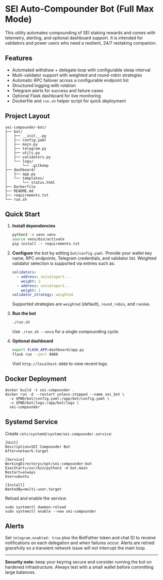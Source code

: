 # SEI Auto-Compounder Bot (Full Max Mode)

This utility automates compounding of SEI staking rewards and comes with telemetry, alerting, and optional dashboard support. It is intended for validators and power users who need a resilient, 24/7 restaking companion.

## Features

- Automated withdraw + delegate loop with configurable sleep interval
- Multi-validator support with weighted and round-robin strategies
- Automatic RPC failover across a configurable endpoint list
- Structured logging with rotation
- Telegram alerts for success and failure cases
- Optional Flask dashboard for live monitoring
- Dockerfile and `run.sh` helper script for quick deployment

## Project Layout

```
sei-compounder-bot/
├── bot/
│   ├── __init__.py
│   ├── config.yaml
│   ├── main.py
│   ├── telegram.py
│   ├── utils.py
│   ├── validators.py
│   └── logs/
│       └── .gitkeep
├── dashboard/
│   ├── app.py
│   └── templates/
│       └── status.html
├── Dockerfile
├── README.md
├── requirements.txt
└── run.sh
```

## Quick Start

1. **Install dependencies**

   ```bash
   python3 -m venv venv
   source venv/bin/activate
   pip install -r requirements.txt
   ```

2. **Configure** the bot by editing `bot/config.yaml`. Provide your wallet key name, RPC endpoints, Telegram credentials, and validator list. Weighted validator selection is supported via entries such as:

   ```yaml
   validators:
     - address: seivaloper1...
       weight: 2
     - address: seivaloper1...
       weight: 1
   validator_strategy: weighted
   ```

   Supported strategies are `weighted` (default), `round_robin`, and `random`.

3. **Run the bot**

   ```bash
   ./run.sh
   ```

   Use `./run.sh --once` for a single compounding cycle.

4. **Optional dashboard**

   ```bash
   export FLASK_APP=dashboard/app.py
   flask run --port 8080
   ```

   Visit `http://localhost:8080` to view recent logs.

## Docker Deployment

```
docker build -t sei-compounder .
docker run -d --restart unless-stopped --name sei_bot \
  -v $PWD/bot/config.yaml:/app/bot/config.yaml \
  -v $PWD/bot/logs:/app/bot/logs \
  sei-compounder
```

## Systemd Service

Create `/etc/systemd/system/sei-compounder.service`:

```
[Unit]
Description=SEI Compounder Bot
After=network.target

[Service]
WorkingDirectory=/opt/sei-compounder-bot
ExecStart=/usr/bin/python3 -m bot.main
Restart=always
User=ubuntu

[Install]
WantedBy=multi-user.target
```

Reload and enable the service:

```
sudo systemctl daemon-reload
sudo systemctl enable --now sei-compounder
```

## Alerts

Set `telegram.enabled: true` plus the BotFather token and chat ID to receive notifications on each delegation and when failures occur. Alerts are retried gracefully so a transient network issue will not interrupt the main loop.

---

**Security note:** keep your keyring secure and consider running the bot on hardened infrastructure. Always test with a small wallet before committing large balances.
